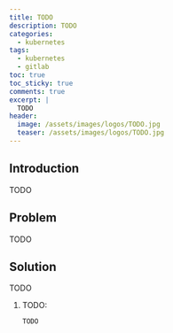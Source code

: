 ```yaml
---
title: TODO
description: TODO
categories: 
  - kubernetes
tags:
  - kubernetes
  - gitlab
toc: true
toc_sticky: true
comments: true
excerpt: |
  TODO
header:
  image: /assets/images/logos/TODO.jpg
  teaser: /assets/images/logos/TODO.jpg
---
```


## Introduction

TODO

## Problem

TODO

## Solution

TODO

1. TODO:

    ```bash
    TODO
    ```
